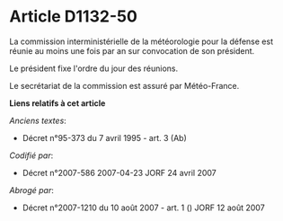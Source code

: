 # Article D1132-50

La commission interministérielle de la météorologie pour la défense est réunie au moins une fois par an sur convocation de
son président.

Le président fixe l'ordre du jour des réunions.

Le secrétariat de la commission est assuré par Météo-France.

**Liens relatifs à cet article**

_Anciens textes_:

  - Décret n°95-373 du 7 avril 1995 - art. 3 (Ab)

_Codifié par_:

  - Décret n°2007-586 2007-04-23 JORF 24 avril 2007

_Abrogé par_:

  - Décret n°2007-1210 du 10 août 2007 - art. 1 () JORF 12 août 2007
